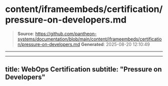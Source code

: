 # content/iframeembeds/certification/pressure-on-developers.md

> **Source**: https://github.com/pantheon-systems/documentation/blob/main/content/iframeembeds/certification/pressure-on-developers.md
> **Generated**: 2025-08-20 12:10:49

---

---
title: WebOps Certification
subtitle: "Pressure on Developers"
---

<Partial file="certification-guide/pressure-on-developers.md" />
